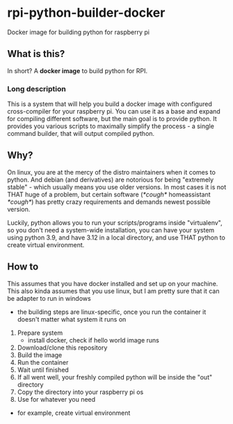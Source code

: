 # rpi-python-builder-docker
Docker image for building python for raspberry pi

## What is this?
In short? A **docker image** to build python for RPI. 

### Long description
This is a system that will help you build a docker image with configured cross-compiler for your raspberry pi. 
You can use it as a base and expand for compiling different software, but the main goal is to provide python. 
It provides you various scripts to maximally simplify the process - a single command builder, that will output
compiled python.

## Why?
On linux, you are at the mercy of the distro maintainers when it comes to python. And debian (and derivatives)
are notorious for being "extremely stable" - which usually means you use older versions. 
In most cases it is not THAT huge of a problem, but certain software (*\*cough\** homeassistant *\*cough\**)
has pretty crazy requirements and demands newest possible version.

Luckily, python allows you to run your scripts/programs inside "virtualenv", so you don't need a system-wide
installation, you can have your system using python 3.9, and have 3.12 in a local directory, and use THAT python
to create virtual environment.

## How to
This assumes that you have docker installed and set up on your machine.
This also kinda assumes that you use linux, but I am pretty sure that it can be adapter to run in windows
- the building steps are linux-specific, once you run the container it doesn't matter what system it runs on

1. Prepare system
   - install docker, check if hello world image runs
2. Download/clone this repository
3. Build the image
4. Run the container
5. Wait until finished
6. If all went well, your freshly compiled python will be inside the "out" directory
7. Copy the directory into your raspberry pi os
8. Use for whatever you need
  - for example, create virtual environment
